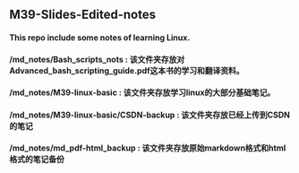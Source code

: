 ## M39-Slides-Edited-notes

#### This repo include some notes of learning Linux.

#### /md_notes/Bash_scripts_nots : 该文件夹存放对Advanced_bash_scripting_guide.pdf这本书的学习和翻译资料。
#### /md_notes/M39-linux-basic : 该文件夹存放学习linux的大部分基础笔记。
#### /md_notes/M39-linux-basic/CSDN-backup : 该文件夹存放已经上传到CSDN的笔记
#### /md_notes/md_pdf-html_backup : 该文件夹存放原始markdown格式和html格式的笔记备份
